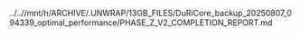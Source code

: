 ../..//mnt/h/ARCHIVE/.UNWRAP/13GB_FILES/DuRiCore_backup_20250807_094339_optimal_performance/PHASE_Z_V2_COMPLETION_REPORT.md